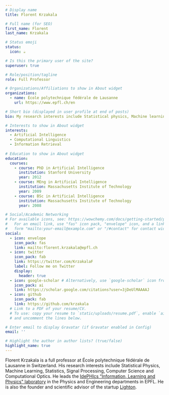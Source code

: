 ```yaml
---
# Display name
title: Florent Krzakala

# Full name (for SEO)
first_name: Florent
last_name: Krzakala

# Status emoji
status:
  icon: ☕️

# Is this the primary user of the site?
superuser: true

# Role/position/tagline
role: Full Professor

# Organizations/Affiliations to show in About widget
organizations:
  - name: École polytechnique fédérale de Lausanne
    url: https://www.epfl.ch/en

# Short bio (displayed in user profile at end of posts)
bio: My research interests include Statistical physics, Machine learning, Statistics, Probablity, Computer science, Signal processing and Computational optics.

# Interests to show in About widget
interests:
  - Artificial Intelligence
  - Computational Linguistics
  - Information Retrieval
 
# Education to show in About widget
education:
  courses:
    - course: PhD in Artificial Intelligence
      institution: Stanford University
      year: 2012
    - course: MEng in Artificial Intelligence
      institution: Massachusetts Institute of Technology
      year: 2009
    - course: BSc in Artificial Intelligence
      institution: Massachusetts Institute of Technology
      year: 2008

# Social/Academic Networking
# For available icons, see: https://wowchemy.com/docs/getting-started/page-builder/#icons
#   For an email link, use "fas" icon pack, "envelope" icon, and a link in the
#   form "mailto:your-email@example.com" or "/#contact" for contact widget.
social:
  - icon: envelope
    icon_pack: fas
    link: mailto:florent.krzakala@epfl.ch	
  - icon: twitter
    icon_pack: fab
    link: https://twitter.com/KrzakalaF
    label: Follow me on Twitter
    display:
      header: true
  - icon: google-scholar # Alternatively, use `google-scholar` icon from `ai` icon pack
    icon_pack: ai
    link: https://scholar.google.com/citations?user=3jDeUlMAAAAJ
  - icon: github
    icon_pack: fab
    link: https://github.com/krzakala
  # Link to a PDF of your resume/CV.
  # To use: copy your resume to `static/uploads/resume.pdf`, enable `ai` icons in `params.yaml`,
  # and uncomment the lines below.

# Enter email to display Gravatar (if Gravatar enabled in Config)
email: ''

# Highlight the author in author lists? (true/false)
highlight_name: true
---
```


Florent Krzakala is a full professor at École polytechnique fédérale
de Lausanne in Switzerland. His research interests include Statistical
Physics, Machine Learning, Statistics, Signal Processing, Computer Science and Computational Optics. He leads the [IdePHIcs “Information,
Learning and Physics" laboratory](https://www.epfl.ch/labs/idephics/)
in the Physics and Engineering departments in EPFL. He is also the founder and scientific advisor of
the startup [Lighton](http://www.lighton.ai).
